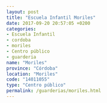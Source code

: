 ```yaml
---
layout: post
title: "Escuela Infantil Moriles"
date: 2017-09-20 20:57:05 +0200
categories:
- Escuela Infantil
- cordoba
- moriles
- Centro público
- guarderia
name: "Moriles"
province: "Córdoba"
location: "Moriles"
code: "14011055"
type: "Centro público"
permalink: /guarderias/moriles.html
---
```

